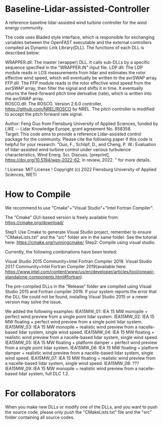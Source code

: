 # Baseline-Lidar-assisted-Controller
A reference baseline lidar-assisted wind turbine controller for the wind energy community. 

The code uses Bladed style interface, which is responsible for exchanging variables between the OpenFAST executable and the external controllers compiled as
Dynamic Link Library(DLL).  The functions of each DLL is described below:

WRAPPER.dll: The master (wrapper) DLL.  It calls sub-DLLs by a specific sequence specified in the "WRAPPER.IN" input file.
LDP.dll:     The LDP module reads in LOS measurements from lidar and estimates the rotor effective wind speed, which will eventually be written to the avrSWAP array.
FFP.dll:     The FFP module reads in the rotor effective wind speed from the avrSWAP array, then filter the signal and shifts it in time.  It eventually returns the feed-forward pitch time derivative (rate), which is written into the avrSWAP array.     
ROSCO.dll:   The ROSCO.  Version 2.6.0 controller, https://github.com/NREL/ROSCO  by NREL.  The pitch controller is modified to accept the pitch forward rate signal.

Author: Feng Guo from Flensburg University of Applied Sciences, funded by LIKE -- Lidar Knowledge Europe, grant agreement No. 858358.   
Target: This code aims to provide a reference Lidar-assisted control package for the community.  Please cite the following paper if this code is helpful for your research:
"Guo, F., Schlipf, D., and Cheng, P. W.: Evaluation of lidar-assisted wind turbine control under various turbulence characteristics, Wind Energ. Sci. Discuss.  [preprint], https://doi.org/10.5194/wes-2022-62, in review, 2022.  " for more details.   
    
! License: MIT License
!  Copyright (c) 2022 Flensburg University of Applied Sciences, WETI

# How to Compile
We recommend to use "Cmake"+"Visual Studio"+"Intel Fortran Compiler".

The "Cmake" GUI-based version is freely available from: https://cmake.org/download/

Step1: Use Cmake to generate Visual Studio project, remember to ensure "CMakeLists.txt" and the "src" folder are in the same folder. See the tutorial here: https://cmake.org/runningcmake/
Step2: Compile using visual studio. 

Currently, the following combinations have been tested:

Visual Studio 2015 Community+Intel Fortran Compiler 2019.
Visual Studio 2017 Community+Intel Fortran Compiler 2019(available here: https://www.intel.com/content/www/us/en/developer/articles/tool/oneapi-standalone-components.html#fortran).

The pre-compiled DLLs in the "Release" folder are compiled using Visual Studio 2015 and Fortran compiler 2019.  If your system reports the error that the DLL file could not be found, installing Visual Studio 2015 or a newer version may solve the issue. 

We added the following examples:
IEA15MW_01: IEA 15 MW monopile + perfect wind preview from a single point lidar system.
IEA15MW_02: IEA 15 MW floating + perfect wind preview from a single point lidar system.
IEA15MW_03: IEA 15 MW monopile + realistic wind preview from a nacelle-based lidar system, single wind speed.
IEA15MW_04: IEA 15 MW floating + realistic wind preview from a nacelle-based lidar system, single wind speed.
IEA15MW_05: IEA 15 MW floating + platform damper + perfect wind preview from a single point lidar system.
IEA15MW_06: IEA 15 MW floating + platform damper + realistic wind preview from a nacelle-based lidar system, single wind speed.
IEA15MW_07: IEA 15 MW floating + realistic wind preview from a nacelle-based lidar system, single wind speed.
IEA15MW_08: ???
IEA15MW_09: IEA 15 MW monopile + realistic wind preview from a nacelle-based lidar system, full DLC 1.2.

# For collaborators
When you make new DLLs or modify one of the DLLs, and you want to push the source code, please only push the "CMakeLists.txt" file and the "src" folder containing all source codes.

